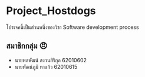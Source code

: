 # Project_Hostdogs
โปรเจคนี้เป็นส่วนหนึ่งของวิชา Software development process
## สมาชิกกลุ่ม :angry:
- นายพลพัฒน์ สงวนสิริกุล 62010602
- นายพัฒน์ภูมิ หาแก้ว 62010615

